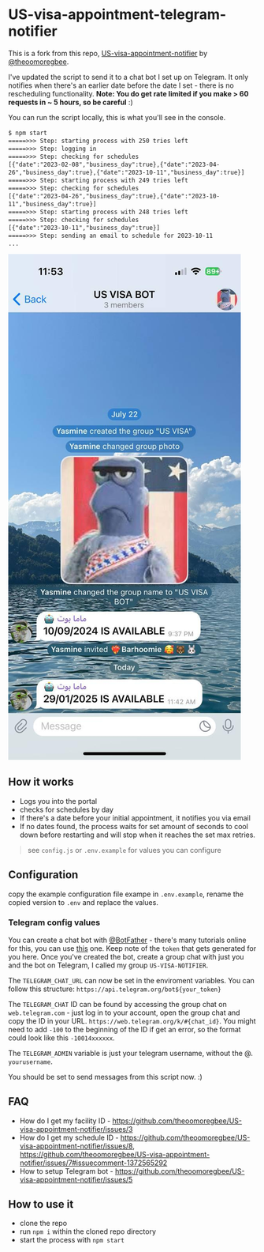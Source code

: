 # US-visa-appointment-telegram-notifier

This is a fork from this repo, [US-visa-appointment-notifier](https://github.com/theoomoregbee/US-visa-appointment-notifier) by [@theoomoregbee](https://github.com/theoomoregbee/).

I've updated the script to send it to a chat bot I set up on Telegram. It only notifies when there's an earlier date before the date I set - there is no rescheduling functionality. **Note: You do get rate limited if you make > 60 requests in ~ 5 hours, so be careful** :)

You can run the script locally, this is what you'll see in the console.

```
$ npm start
=====>>> Step: starting process with 250 tries left
=====>>> Step: logging in
=====>>> Step: checking for schedules
[{"date":"2023-02-08","business_day":true},{"date":"2023-04-26","business_day":true},{"date":"2023-10-11","business_day":true}]
=====>>> Step: starting process with 249 tries left
=====>>> Step: checking for schedules
[{"date":"2023-04-26","business_day":true},{"date":"2023-10-11","business_day":true}]
=====>>> Step: starting process with 248 tries left
=====>>> Step: checking for schedules
[{"date":"2023-10-11","business_day":true}]
=====>>> Step: sending an email to schedule for 2023-10-11
...
```

![telegram notification sample](./chat_screenshot.jpg)


## How it works

* Logs you into the portal
* checks for schedules by day 
* If there's a date before your initial appointment, it notifies you via email
* If no dates found, the process waits for set amount of seconds to cool down before restarting and will stop when it reaches the set max retries.

> see `config.js` or `.env.example` for values you can configure

## Configuration

copy the example configuration file exampe in `.env.example`, rename the copied version to `.env` and replace the values.

### Telegram config values 

You can create a chat bot with [@BotFather](https://t.me/botfather) - there's many tutorials online for this, you can use [this](https://core.telegram.org/bots/features#creating-a-new-bot) one. Keep note of the `token` that gets generated for you here. Once you've created the bot, create a group chat with just you and the bot on Telegram, I called my group `US-VISA-NOTIFIER`. 

The `TELEGRAM_CHAT_URL` can now be set in the enviroment variables. You can follow this structure:
`https://api.telegram.org/bot${your_token}`

The `TELEGRAM_CHAT` ID can be found by accessing the group chat on `web.telegram.com` - just log in to your account, open the group chat and copy the ID in your URL. `https://web.telegram.org/k/#{chat_id}`. You might need to add `-100` to the beginning of the ID if get an error, so the format could look like this `-10014xxxxxx`.

The `TELEGRAM_ADMIN` variable is just your telegram username, without the @. `yourusername`.

You should be set to send messages from this script now. :)

## FAQ

* How do I get my facility ID - https://github.com/theoomoregbee/US-visa-appointment-notifier/issues/3
* How do I get my schedule ID - https://github.com/theoomoregbee/US-visa-appointment-notifier/issues/8, https://github.com/theoomoregbee/US-visa-appointment-notifier/issues/7#issuecomment-1372565292
* How to setup Telegram bot - https://github.com/theoomoregbee/US-visa-appointment-notifier/issues/5

## How to use it

* clone the repo
* run `npm i` within the cloned repo directory
* start the process with `npm start`


